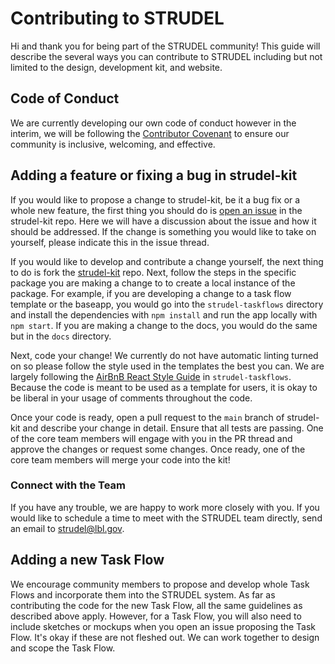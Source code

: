 # Contributing to STRUDEL

Hi and thank you for being part of the STRUDEL community! This guide will describe the several ways you can contribute to STRUDEL including but not limited to the design, development kit, and website.

## Code of Conduct

We are currently developing our own code of conduct however in the interim, we will be following the [Contributor Covenant](https://www.contributor-covenant.org/version/2/1/code_of_conduct/) to ensure our community is inclusive, welcoming, and effective.

## Adding a feature or fixing a bug in strudel-kit

If you would like to propose a change to strudel-kit, be it a bug fix or a whole new feature, the first thing you should do is [open an issue](https://github.com/strudel-science/strudel-kit/issues) in the strudel-kit repo. Here we will have a discussion about the issue and how it should be addressed. If the change is something you would like to take on yourself, please indicate this in the issue thread.

If you would like to develop and contribute a change yourself, the next thing to do is fork the [strudel-kit](https://github.com/strudel-science/strudel-kit) repo. Next, follow the steps in the specific package you are making a change to to create a local instance of the package. For example, if you are developing a change to a task flow template or the baseapp, you would go into the `strudel-taskflows` directory and install the dependencies with `npm install` and run the app locally with `npm start`. If you are making a change to the docs, you would do the same but in the `docs` directory.

Next, code your change! We currently do not have automatic linting turned on so please follow the style used in the templates the best you can. We are largely following the [AirBnB React Style Guide](https://github.com/airbnb/javascript/tree/master/react) in `strudel-taskflows`. Because the code is meant to be used as a template for users, it is okay to be liberal in your usage of comments throughout the code. 

Once your code is ready, open a pull request to the `main` branch of strudel-kit and describe your change in detail. Ensure that all tests are passing. One of the core team members will engage with you in the PR thread and approve the changes or request some changes. Once ready, one of the core team members will merge your code into the kit!

### Connect with the Team

If you have any trouble, we are happy to work more closely with you. If you would like to schedule a time to meet with the STRUDEL team directly, send an email to strudel@lbl.gov.

## Adding a new Task Flow

We encourage community members to propose and develop whole Task Flows and incorporate them into the STRUDEL system. As far as contributing the code for the new Task Flow, all the same guidelines as described above apply. However, for a Task Flow, you will also need to include sketches or mockups when you open an issue proposing the Task Flow. It's okay if these are not fleshed out. We can work together to design and scope the Task Flow.